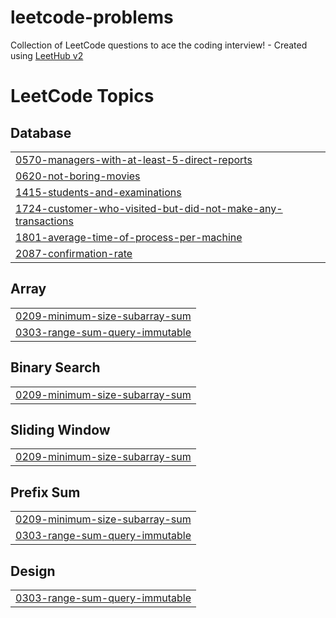 # leetcode-problems
Collection of LeetCode questions to ace the coding interview! - Created using [LeetHub v2](https://github.com/arunbhardwaj/LeetHub-2.0)

<!---LeetCode Topics Start-->
# LeetCode Topics
## Database
|  |
| ------- |
| [0570-managers-with-at-least-5-direct-reports](https://github.com/mrmoon007/leetcode-problems/tree/master/0570-managers-with-at-least-5-direct-reports) |
| [0620-not-boring-movies](https://github.com/mrmoon007/leetcode-problems/tree/master/0620-not-boring-movies) |
| [1415-students-and-examinations](https://github.com/mrmoon007/leetcode-problems/tree/master/1415-students-and-examinations) |
| [1724-customer-who-visited-but-did-not-make-any-transactions](https://github.com/mrmoon007/leetcode-problems/tree/master/1724-customer-who-visited-but-did-not-make-any-transactions) |
| [1801-average-time-of-process-per-machine](https://github.com/mrmoon007/leetcode-problems/tree/master/1801-average-time-of-process-per-machine) |
| [2087-confirmation-rate](https://github.com/mrmoon007/leetcode-problems/tree/master/2087-confirmation-rate) |
## Array
|  |
| ------- |
| [0209-minimum-size-subarray-sum](https://github.com/mrmoon007/leetcode-problems/tree/master/0209-minimum-size-subarray-sum) |
| [0303-range-sum-query-immutable](https://github.com/mrmoon007/leetcode-problems/tree/master/0303-range-sum-query-immutable) |
## Binary Search
|  |
| ------- |
| [0209-minimum-size-subarray-sum](https://github.com/mrmoon007/leetcode-problems/tree/master/0209-minimum-size-subarray-sum) |
## Sliding Window
|  |
| ------- |
| [0209-minimum-size-subarray-sum](https://github.com/mrmoon007/leetcode-problems/tree/master/0209-minimum-size-subarray-sum) |
## Prefix Sum
|  |
| ------- |
| [0209-minimum-size-subarray-sum](https://github.com/mrmoon007/leetcode-problems/tree/master/0209-minimum-size-subarray-sum) |
| [0303-range-sum-query-immutable](https://github.com/mrmoon007/leetcode-problems/tree/master/0303-range-sum-query-immutable) |
## Design
|  |
| ------- |
| [0303-range-sum-query-immutable](https://github.com/mrmoon007/leetcode-problems/tree/master/0303-range-sum-query-immutable) |
<!---LeetCode Topics End-->